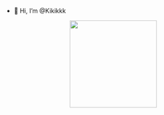 - 👋 Hi, I’m @Kikikkk
<div id="header" align="center">
  <img src="https://media.giphy.com/media/kfRKF0iqA8jyDqq1nH/giphy.gif" width="200"/>
</div>
<div id="badges" align="center">
  <img src="https://komarev.com/ghpvc/?username=Kikikkk&style=flat-square&color=ff69b4" alt=""/>
</div>
